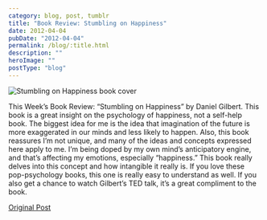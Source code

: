 ```yaml
---
category: blog, post, tumblr
title: "Book Review: Stumbling on Happiness"
date: 2012-04-04
pubDate: "2012-04-04"
permalink: /blog/:title.html
description: ""
heroImage: ""
postType: "blog"
---
```


![Stumbling on Happiness book cover](http://68.media.tumblr.com/tumblr_m1h8q5pEzZ1qz81kho1_250.jpg)

This Week’s Book Review: “Stumbling on Happiness” by Daniel Gilbert. This book is a great insight on the psychology of happiness, not a self-help book. The biggest idea for me is the idea that imagination of the future is more exaggerated in our minds and less likely to happen. Also, this book reassures I’m not unique, and many of the ideas and concepts expressed here apply to me. I’m being doped by my own mind’s anticipatory engine, and that’s affecting my emotions, especially “happiness.” This book really delves into this concept and how intangible it really is. If you love these pop-psychology books, this one is really easy to understand as well. If you also get a chance to watch Gilbert’s TED talk, it’s a great compliment to the book.

[Original Post](http://jermspeaks.com/post/20472464561/this-weeks-book-review-stumbling-on-happiness)
